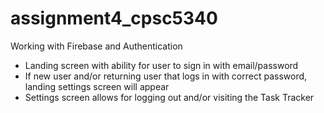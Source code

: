 # assignment4_cpsc5340
Working with Firebase and Authentication
  - Landing screen with ability for user to sign in with email/password
  - If new user and/or returning user that logs in with correct password, landing settings screen will appear
  - Settings screen allows for logging out and/or visiting the Task Tracker
